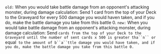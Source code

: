 `old:` When you would take battle damage from an opponent's attacking monster, during damage calculation: Send 1 card from the top of your Deck to the Graveyard for every 500 damage you would haven taken, and if you do, make the battle damage you take from this battle 0.
`new:` When you would take battle damage from an opponent's attacking monster, during damage calculation: Send `cards from the top of your Deck to the Graveyard until the number of sent cards x 500 is greater tha``n`` or `equal` to` `the amount of b``a``ttle damage you would have taken, and if you do, make the battle damage you take from this battle 0.`
